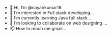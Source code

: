 - 👋 Hi, I’m @nayankumar18
- 👀 I’m interested in Full stack developing...
- 🌱 I’m currently learning Java full stack...
- 💞️ I’m looking to collaborate on web designing ...
- 📫 How to reach me gmail...

<!---
nayankumar18/nayankumar18 is a ✨ special ✨ repository because its `README.md` (this file) appears on your GitHub profile.
You can click the Preview link to take a look at your changes.
--->
